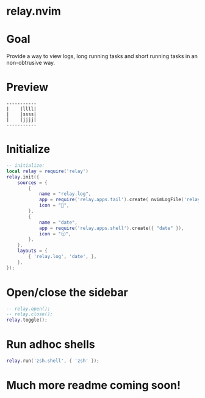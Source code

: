 # relay.nvim

# Goal
Provide a way to view logs, long running tasks and short running tasks in an non-obtrusive way.

# Preview

```
-----------
|    |llll|
|    |ssss|
|    |jjjj|
-----------
```

# Initialize

```lua
-- initialize:
local relay = require('relay')
relay.init({
    sources = {
        {
            name = "relay.log",
            app = require('relay.apps.tail').create( nvimLogFile('relay.nvim.log'), parseLua),
            icon = "📕",
        },
        {
            name = "date",
            app = require('relay.apps.shell').create({ "date" }),
            icon = "🕥",
        },
    },
    layouts = {
        { 'relay.log', 'date', },
    },
});
```

# Open/close the sidebar

```lua
-- relay.open();
-- relay.close();
relay.toggle();
```

# Run adhoc shells

```lua
relay.run('zsh.shell', { 'zsh' });
```

# Much more readme coming soon!
